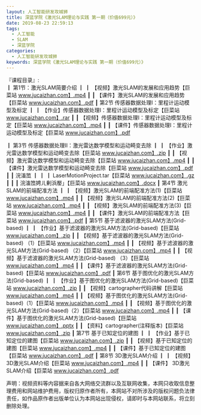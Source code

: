 ```yaml
---
layout: 人工智能研发攻城狮
title: 深蓝学院《激光SLAM理论与实践 第一期（价值699元）》
date: 2019-08-23 22:59:13
tags:
  - 人工智能
  - SLAM
  - 深蓝学院
categories:
  - 人工智能研发攻城狮
keywords: 深蓝学院《激光SLAM理论与实践 第一期（价值699元）》
---
```

『课程目录』:  
┃  第1节：激光SLAM简要介绍
┃  ┃  【视频】激光SLAM的发展和应用趋势【巨菜站 www.jucaizhan.com】.mp4
┃  ┃  【课件】激光SLAM的发展和应用趋势【巨菜站 www.jucaizhan.com】.pdf
┃  第2节 传感器数据处理I：里程计运动模型及标定
┃  ┃  【作业】传感器数据处理I：里程计运动模型及标定【巨菜站 www.jucaizhan.com】.rar
┃  ┃  【视频】传感器数据处理I：里程计运动模型及标定【巨菜站 www.jucaizhan.com】.mp4
┃  ┃  【课件】传感器数据处理I：里程计运动模型及标定【巨菜站 www.jucaizhan.com】.pdf
<!-- more -->  
┃  第3节 传感器数据处理II：激光雷达数学模型和运动畸变去除
┃  ┃  【作业】激光雷达数学模型和运动畸变去除【巨菜站 www.jucaizhan.com】.zip
┃  ┃  【视频】激光雷达数学模型和运动畸变去除【巨菜站 www.jucaizhan.com】.mp4
┃  ┃  【课件】激光雷达数学模型和运动畸变去除【巨菜站 www.jucaizhan.com】.pdf
┃  ┃  浣滀笟
┃  ┃  ┃  LaserMotionProject.tar【巨菜站 www.jucaizhan.com】.gz
┃  ┃  ┃  浣滀笟娉ㄦ剰浜嬮」【巨菜站 www.jucaizhan.com】.docx
┃  第4节 激光SLAM的前端配准方法
┃  ┃  【视频】激光SLAM的前端配准方法(1)【巨菜站 www.jucaizhan.com】.mp4
┃  ┃  【视频】激光SLAM的前端配准方法(2)【巨菜站 www.jucaizhan.com】.mp4
┃  ┃  【视频】激光SLAM的前端配准方法(3)【巨菜站 www.jucaizhan.com】.mp4
┃  ┃  【课件】激光SLAM的前端配准方法【巨菜站 www.jucaizhan.com】.pdf
┃  第5节 基于滤波器的激光SLAM方法(Grid-based)
┃  ┃  【作业】基于滤波器的激光SLAM方法(Grid-based)【巨菜站 www.jucaizhan.com】.zip
┃  ┃  【视频】基于滤波器的激光SLAM方法(Grid-based) （1）【巨菜站 www.jucaizhan.com】.mp4
┃  ┃  【视频】基于滤波器的激光SLAM方法(Grid-based) （2）【巨菜站 www.jucaizhan.com】.mp4
┃  ┃  【视频】基于滤波器的激光SLAM方法(Grid-based) （3）【巨菜站 www.jucaizhan.com】.mp4
┃  ┃  【课件】基于滤波器的激光SLAM方法(Grid-based)【巨菜站 www.jucaizhan.com】.pdf
┃  第6节 基于图优化的激光SLAM方法(Grid-based)
┃  ┃  【作业】基于图优化的激光SLAM方法(Grid-based)【巨菜站 www.jucaizhan.com】.zip
┃  ┃  【视频】cartographer代码讲解【巨菜站 www.jucaizhan.com】.mp4
┃  ┃  【视频】基于图优化的激光SLAM方法(Grid-based)（1）【巨菜站 www.jucaizhan.com】.mp4
┃  ┃  【视频】基于图优化的激光SLAM方法(Grid-based)（2）【巨菜站 www.jucaizhan.com】.mp4
┃  ┃  【课件】基于图优化的激光SLAM方法(Grid-based)【巨菜站 www.jucaizhan.com】.pptx
┃  ┃  【资料】cartographer(注释版本)【巨菜站 www.jucaizhan.com】.zip
┃  第7节 基于已知定位的建图
┃  ┃  【作业】基于已知定位的建图【巨菜站 www.jucaizhan.com】.zip
┃  ┃  【视频】基于已知定位的建图【巨菜站 www.jucaizhan.com】.mp4
┃  ┃  【课件】基于已知定位的建图【巨菜站 www.jucaizhan.com】.pdf
┃  第8节 3D激光SLAM介绍
┃  ┃  【视频】 3D激光SLAM介绍【巨菜站 www.jucaizhan.com】.mp4
┃  ┃  【课件】 3D激光SLAM介绍【巨菜站 www.jucaizhan.com】.pdf
<div class="post-copyright">
    <div class="post-copyright__author">
      <span class="post-copyright-meta">声明：视频资料等内容据来自各大网络交流群以及互联网收集，本网只收取信息整理费用和网站维护费用，版权归原作者所有，本网站不对所涉及的版权问题负法律责任，如作品原作者出版单位认为本网站出现侵权，请即时与本网站联系，将立刻删除处理。 </span>
    </div>
</div>

<blockquote class="blockquote-center">

</blockquote>

